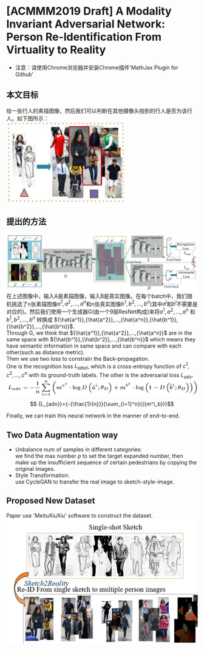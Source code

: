 # [ACMMM2019 Draft] A Modality Invariant Adversarial Network: Person Re-Identification From Virtuality to Reality
+ 注意：请使用Chrome浏览器并安装Chrome插件'MathJax Plugin for Github'

## 本文目标
给一张行人的素描图像，然后我们可以判断在其他摄像头拍到的行人是否为该行人。如下图所示：  
![purpose](./purpose.jpg)  

## 提出的方法
![network](./network.jpg)  
在上述图像中，输入A是素描图像，输入B是真实图像。在每个batch中，我们随机挑选了n张素描图像$a^1,a^2,...,a^n$和n张真实图像$b^1,b^2,...,b^n$(其中$a^i$和$b^i$不需要是对应的)。然后我们使用一个生成器G(由一个9层ResNet构成)来将$a^1,a^2,...,a^n$ 和 $b^1,b^2,...,b^n$ 转换成 ${\hat{a^1}},{\hat{a^2}},...,{\hat{a^n}},{\hat{b^1}},{\hat{b^2}},...,{\hat{b^n}}$.  
Through G, we think that ${\hat{a^1}},{\hat{a^2}},...,{\hat{a^n}}$ are in the same space with ${\hat{b^1}},{\hat{b^2}},...,{\hat{b^n}}$ which means they have semantic information in same space and can compare with each other(such as distance metric).   
Then we use two loss to constrain the Back-propagation.  
One is the recognition loss $L_{label}$, which is a cross-entropy function of $c^1,c^2,...,c^n$ with its ground-truth labels.
The other is the adversarial loss $L_{adv}$.  
![equation5](./equation5.jpg) 
$$ {L_{adv}}={-{\frac{1}{n}}}{\sum_{i=1}^n}{({m^i_b})}$$

<!--$$L_{adv}=-{\frac 1 n} \sum_{i=1}^n ({m_a^i}\cdot log{D({\hat{a}^i;{\theta}_D})}+{m_b^i}\cdot log(1-D({\hat{b}^i;{\theta}_D})))$$  
And the whole loss is $L_G={\alpha}L_{class}+(-{\beta}L_{adv})$.-->
Finally, we can train this neural network in the manner of end-to-end.

## Two Data Augmentation way
+ Unbalance num of samples in different categories:  
we find the max number $p$ to set the target expanded number, then make up the insufficient sequence of certain pedestrians by copying the original images. 
+ Style Transformation:  
use CycleGAN to transfer the real image to sketch-style-image.

## Proposed New Dataset
Paper use 'MeituXiuXiu' software to construct the dataset.  
![dataset](./dataset.jpg) 
